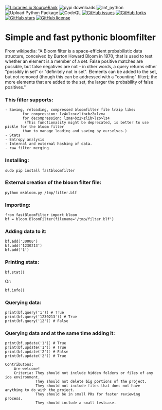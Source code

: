 [![Libraries.io SourceRank](https://badges.weareopensource.me/librariesio/sourcerank/pypi/fastBloomFilter)](https://libraries.io/pypi/fastBloomFilter)
![pypi downloads](https://img.shields.io/pypi/dm/fastbloomfilter?label=pypi%20downloads)
![lint_python](https://github.com/daedalus/fastBloomFilter/workflows/lint_python/badge.svg)
![Upload Python Package](https://github.com/daedalus/fastBloomFilter/workflows/Upload%20Python%20Package/badge.svg)
![CodeQL](https://github.com/daedalus/fastBloomFilter/workflows/CodeQL/badge.svg)
[![GitHub issues](https://img.shields.io/github/issues/daedalus/fastBloomFilter.svg)](https://github.com/daedalus/fastBloomFilter/issues)
[![GitHub forks](https://img.shields.io/github/forks/daedalus/fastBloomFilter.svg)](https://github.com/daedalus/fastBloomFilter/network)
[![GitHub stars](https://img.shields.io/github/stars/daedalus/fastBloomFilter.svg)](https://github.com/daedalus/fastBloomFilter/stargazers)
[![GitHub license](https://img.shields.io/github/license/daedalus/fastBloomFilter.svg)](https://github.com/daedalus/fastBloomFilter)

# Simple and fast pythonic bloomfilter

From wikipedia: "A Bloom filter is a space-efficient probabilistic data structure, conceived by Burton Howard Bloom in 1970, that is used to test whether an element is a member of a set. False positive matches are possible, but false negatives are not – in other words, a query returns either "possibly in set" or "definitely not in set". Elements can be added to the set, but not removed (though this can be addressed with a "counting" filter); the more elements that are added to the set, the larger the probability of false positives."


### This filter supports: ###

```
- Saving, reloading, compressed bloomfilter file lrzip like: 
        for compression: lz4>lzo>zlib>bz2>lzma
        for decompression: lzma>bz2>zlib>lzo>lz4
         (This functionality might be deprecated, is better to use pickle for the bloom filter
        than to manage loading and saving by ourselves.)
- Stats
- Entropy analysis
- Internal and external hashing of data.
- raw filter merging
```


### Installing: ###

```
sudo pip install fastbloomfilter
```

### External creation of the bloom filter file: ###

```
python mkbloom.py /tmp/filter.blf
```

### Importing: ###

```
from fastBloomFilter import bloom
bf = bloom.BloomFilter(filename='/tmp/filter.blf')
```

### Adding data to it: ###

```
bf.add('30000')
bf.add('1230213')
bf.add('1')
```

### Printing stats: ###

```
bf.stat()
```
   
Or:

```
bf.info()
```

### Querying data: ###

```
print(bf.query('1')) # True
print(bf.query('1230213')) # True
print(bf.query('12')) # False
```   

### Querying data and at the same time adding it: ###

```
print(bf.update('1')) # True
print(bf.update('1')) # True
print(bf.update('2')) # False
print(bf.update('2')) # True
```


```
Contributons:
    Are welcome!
    Criteria: They should not include hidden folders or files of any ide environment.
              They should not delete big portions of the project.
              They should not include files that does not have anything to do with the project.
              They should be in small PRs for faster reviewing process.
              They should include a small testcase.
```
